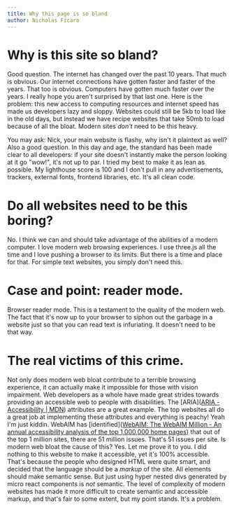 ```yaml
---
title: Why this page is so bland
author: Nicholas Ficara
---
```


# Why is this site so bland?

Good question. The internet has changed over the past 10 years. That much is obvious. Our internet connections have gotten faster and faster of the years. That too is obvious. Computers have gotten much faster over the years. I really hope you aren't surprised by that last one. Here is the problem: this new access to computing resources and internet speed has made us developers lazy and sloppy. Websites could still be 5kb to load like in the old days, but instead we have recipe websites that take 50mb to load because of all the bloat. Modern sites *don't* need to be this heavy. 

You may ask: Nick, your main website is flashy, why isn't it plaintext as well? Also a good question. In this day and age, the standard has been made clear to all developers: if your site doesn't instantly make the person looking at it go "wow!", it's not up to par. I tried my best to make it as lean as possible. My lighthouse score is 100 and I don't pull in any advertisements, trackers, external fonts, frontend libraries, etc. It's all clean code.

# Do all websites need to be this boring?

No. I think we can and should take advantage of the abilities of a modern computer. I love modern web browsing experiences. I use three.js all the time and I love pushing a browser to its limits. But there is a time and place for that. For simple text websites, you simply don't need this.

# Case and point: reader mode.

Browser reader mode. This is a testament to the quality of the modern web. The fact that it's now up to your browser to siphon out the garbage in a website just so that you can read text is infuriating. It doesn't need to be that way.

# The real victims of this crime.

Not only does modern web bloat contribute to a terrible browsing experience, it can actually make it impossible for those with vision impairment. Web developers as a whole have made great strides towards providing an accessible web to people with disabilities. The [ARIA]([ARIA - Accessibility | MDN](https://developer.mozilla.org/en-US/docs/Web/Accessibility/ARIA)) attributes are a great example. The top websites all do a great job at implementing these attributes and everything is peachy! Yeah I'm just kiddin. WebAIM has [identified]([WebAIM: The WebAIM Million - An annual accessibility analysis of the top 1,000,000 home pages](https://webaim.org/projects/million/)) that out of the top 1 million sites, there are 51 million issues. That's 51 issues per site. Is modern web bloat the cause of this? Yes. Let me prove it to you. I did nothing to this website to make it accessible, yet it's 100% accessible. That's because the people who designed HTML were quite smart, and decided that the language should be a *markup* of the site. All elements should make semantic sense. But just using hyper nested divs generated by micro react components is *not* semantic. The level of complexity of modern websites has made it more difficult to create semantic and accessible markup, and that's fair to some extent, but my point stands. It's a problem.
